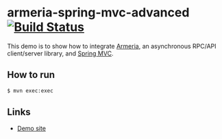 # armeria-spring-mvc-advanced [![Build Status](https://travis-ci.org/delegacy/armeria-spring-mvc-advanced.svg)](https://travis-ci.org/delegacy/armeria-spring-mvc-advanced)

This demo is to show how to integrate [Armeria](http://line.github.io/armeria/), 
an asynchronous RPC/API client/server library, and [Spring MVC](http://projects.spring.io/spring-framework/). 

## How to run

```bash
$ mvn exec:exec
```

## Links

- [Demo site](https://shrouded-wave-1473.herokuapp.com/)
